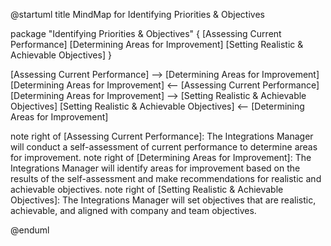 @startuml
title MindMap for Identifying Priorities & Objectives

package "Identifying Priorities & Objectives" {
  [Assessing Current Performance]
  [Determining Areas for Improvement]
  [Setting Realistic & Achievable Objectives]
}

[Assessing Current Performance] --> [Determining Areas for Improvement]
[Determining Areas for Improvement] <-- [Assessing Current Performance]
[Determining Areas for Improvement] --> [Setting Realistic & Achievable Objectives]
[Setting Realistic & Achievable Objectives] <-- [Determining Areas for Improvement]

note right of [Assessing Current Performance]: The Integrations Manager will conduct a self-assessment of current performance to determine areas for improvement.
note right of [Determining Areas for Improvement]: The Integrations Manager will identify areas for improvement based on the results of the self-assessment and make recommendations for realistic and achievable objectives.
note right of [Setting Realistic & Achievable Objectives]: The Integrations Manager will set objectives that are realistic, achievable, and aligned with company and team objectives.

@enduml
